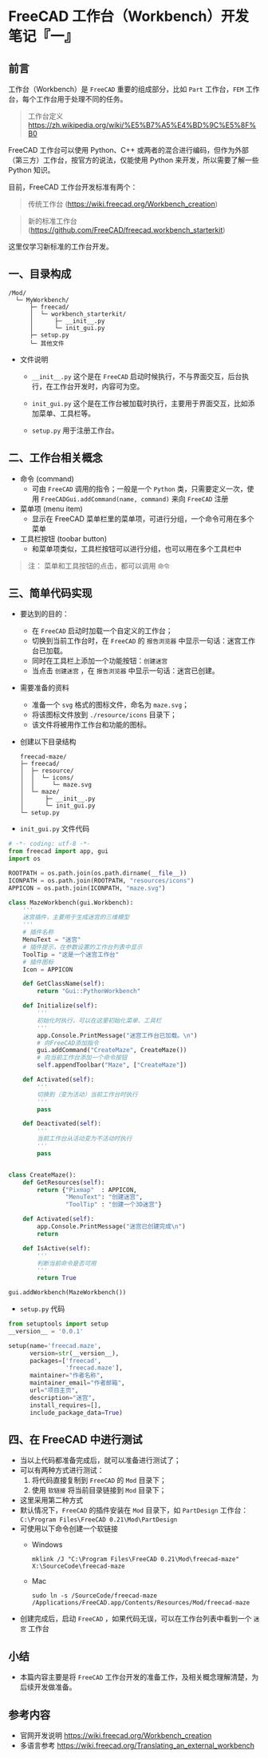 # FreeCAD 工作台（Workbench）开发笔记『一』

## 前言

工作台（Workbench）是 `FreeCAD` 重要的组成部分，比如 `Part` 工作台，`FEM` 工作台，每个工作台用于处理不同的任务。

> 工作台定义 https://zh.wikipedia.org/wiki/%E5%B7%A5%E4%BD%9C%E5%8F%B0

FreeCAD 工作台可以使用 Python、C++ 或两者的混合进行编码，但作为外部（第三方）工作台，按官方的说法，仅能使用 Python 来开发，所以需要了解一些 Python 知识。

目前，FreeCAD 工作台开发标准有两个：

> 传统工作台 (https://wiki.freecad.org/Workbench_creation)

> 新的标准工作台 (https://github.com/FreeCAD/freecad.workbench_starterkit)

​这里仅学习新标准的工作台开发。

## 一、目录构成

```
/Mod/
  └─ MyWorkbench/
      ├─ freecad/
      │  └─ workbench_starterkit/
      │      ├─ __init__.py
      │      └─ init_gui.py
      ├─ setup.py
      └─ 其他文件
```

- 文件说明
  - `__init__.py` 这个是在 `FreeCAD` 启动时候执行，不与界面交互，后台执行，在工作台开发时，内容可为空。

  - `init_gui.py` 这个是在工作台被加载时执行，主要用于界面交互，比如添加菜单、工具栏等。

  - `setup.py` 用于注册工作台。

## 二、工作台相关概念
- 命令 (command)
  - 可由 `FreeCAD` 调用的指令；一般是一个 `Python` 类，只需要定义一次，使用 `FreeCADGui.addCommand(name, command)` 来向 `FreeCAD` 注册
- 菜单项 (menu item)
  - 显示在 FreeCAD 菜单栏里的菜单项，可进行分组，一个命令可用在多个菜单
- 工具栏按钮 (toobar button)
  - 和菜单项类似，工具栏按钮可以进行分组，也可以用在多个工具栏中

> 注：
> 菜单和工具按钮的点击，都可以调用 `命令`
>

## 三、简单代码实现
- 要达到的目的：
  - 在 `FreeCAD` 启动时加载一个自定义的工作台；
  - 切换到当前工作台时，在 `FreeCAD` 的 `报告浏览器` 中显示一句话：迷宫工作台已加载。
  - 同时在工具栏上添加一个功能按钮：`创建迷宫`
  - 当点击 `创建迷宫` ，在 `报告浏览器` 中显示一句话：迷宫已创建。

- 需要准备的资料
  - 准备一个 `svg` 格式的图标文件，命名为 `maze.svg`；
  - 将该图标文件放到 `./resource/icons` 目录下；
  - 该文件将被用作工作台和功能的图标。

- 创建以下目录结构
  ```
  freecad-maze/
  ├─ freecad/
  │  ├─ resource/
  │  │  └─ icons/
  │  │     └─ maze.svg
  │  └─ maze/
  │      ├─ __init__.py
  │      └─ init_gui.py
  └─ setup.py
  ```

- `init_gui.py` 文件代码
```python
# -*- coding: utf-8 -*-
from freecad import app, gui
import os

ROOTPATH = os.path.join(os.path.dirname(__file__))
ICONPATH = os.path.join(ROOTPATH, "resources/icons")
APPICON = os.path.join(ICONPATH, "maze.svg")

class MazeWorkbench(gui.Workbench):
    '''
    迷宫插件，主要用于生成迷宫的三维模型
    '''
    # 插件名称
    MenuText = "迷宫"
    # 插件提示，在参数设置的工作台列表中显示
    ToolTip = "这是一个迷宫工作台"
    # 插件图标
    Icon = APPICON

    def GetClassName(self):
        return "Gui::PythonWorkbench"

    def Initialize(self):
        '''
        初始化时执行，可以在这里初始化菜单、工具栏
        '''
        app.Console.PrintMessage("迷宫工作台已加载。\n")
        # 向FreeCAD添加指令
        gui.addCommand("CreateMaze", CreateMaze())
        # 向当前工作台添加一个命令按钮
        self.appendToolbar("Maze", ["CreateMaze"])

    def Activated(self):
        '''
        切换到（变为活动）当前工作台时执行
        '''
        pass

    def Deactivated(self):
        '''
        当前工作台从活动变为不活动时执行
        '''
        pass


class CreateMaze():
    def GetResources(self):
        return {"Pixmap"  : APPICON,  
                "MenuText": "创建迷宫",
                "ToolTip" : "创建一个3D迷宫"}

    def Activated(self):
        app.Console.PrintMessage("迷宫已创建完成\n")
        return

    def IsActive(self):
        '''
        判断当前命令是否可用
        '''
        return True

gui.addWorkbench(MazeWorkbench())

```

- `setup.py` 代码
```python
from setuptools import setup
__version__ = '0.0.1'

setup(name='freecad.maze',
      version=str(__version__),
      packages=['freecad',
                'freecad.maze'],
      maintainer="作者名称",
      maintainer_email="作者邮箱",
      url="项目主页",
      description="迷宫",
      install_requires=[],
      include_package_data=True)

```

## 四、在 FreeCAD 中进行测试
- 当以上代码都准备完成后，就可以准备进行测试了；
- 可以有两种方式进行测试：
  1. 将代码直接复制到 `FreeCAD` 的 `Mod` 目录下；
  2. 使用 `软链接` 将当前目录链接到 `Mod` 目录下；
- 这里采用第二种方式
- 默认情况下，`FreeCAD` 的插件安装在 `Mod` 目录下，如 `PartDesign` 工作台：`C:\Program Files\FreeCAD 0.21\Mod\PartDesign`
- 可使用以下命令创建一个软链接
  - Windows
    ```
    mklink /J "C:\Program Files\FreeCAD 0.21\Mod\freecad-maze" X:\SourceCode\freecad-maze
    ```

  - Mac
    ```
    sudo ln -s /SourceCode/freecad-maze /Applications/FreeCAD.app/Contents/Resources/Mod/freecad-maze
    ```
- 创建完成后，启动 `FreeCAD` ，如果代码无误，可以在工作台列表中看到一个 `迷宫` 工作台

## 小结
- 本篇内容主要是将 `FreeCAD` 工作台开发的准备工作，及相关概念理解清楚，为后续开发做准备。

## 参考内容
- 官网开发说明 https://wiki.freecad.org/Workbench_creation
- 多语言参考 https://wiki.freecad.org/Translating_an_external_workbench